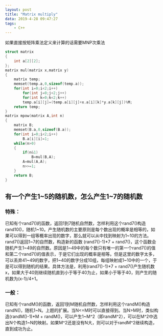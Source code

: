 ```yaml
---
layout: post
title: "Matrix multiply"
data: 2019-4-28 09:47:27
tags: 
	- C++
---
```

如果直接按矩阵乘法定义来计算的话需要MNP次乘法

```c
struct matrix
{
    int a[2][2];
};
matrix mul(matrix x,matrix y)
{
    matrix temp;
    memset(temp.a,0,sizeof(temp.a));
    for(int i=0;i<2;i++)
        for(int j=0;j<2;j++)
        for(int k=0;k<2;k++)
        temp.a[i][j]=(temp.a[i][j]+x.a[i][k]*y.a[k][j])%M;
    return temp;
}
matrix mpow(matrix A,int n)
{
    matrix B;
    memset(B.a,0,sizeof(B.a));
    for(int i=0;i<2;i++)
        B.a[i][i]=1;
    while(n>0)
    {
        if(n&1)
            B=mul(B,A);
        A=mul(A,A);
        n>>=1;
    }
    return B;
}
```

<!--more--> 

## 有一个产生1~5的随机数，怎么产生1~7的随机数

### 特殊：

已知有个rand7()的函数，返回1到7随机自然数，怎样利用这个rand7()构造rand10()，随机1~10。产生随机数的主要原则是每个数出现的概率是相等的，如果可以得到一组等概率出现的数字，那么就可以从中找到映射为1~10的方法。rand7()返回1~7的自然数，构造新的函数 (rand7()-1)*7 + rand7()，这个函数会随机产生1~49的自然数。原因是1~49中的每个数只有唯一的第一个rand7()的值和第二个rand7()的值表示，于是它们出现的概率是相等。但是这里的数字太多，可以丢弃41~49的数字，把1~40的数字分成10组，每组映射成1~10中的一个，于是可以得到随机的结果。具体方法是，利用(rand7()-1)*7 + rand7()产生随机数x，如果大于40则继续随机直到小于等于40为止，如果小于等于40，则产生的随机数为(x-1)/4+1。

### 一般：

已知有个randM()的函数，返回1到M随机自然数，怎样利用这个randM()构造randN()，随机1~N。上题的扩展。当N<=M时可以直接得到。当N>M时，类似构造(randM()-1)*M + randM()，可以产生1~M^2（即randM^2），可以在M^2中选出N个构造1~N的映射。如果M^2还是没有N大，则可以对于randM^2继续构造，直到成功为止。